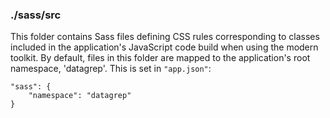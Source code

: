 ### ./sass/src

This folder contains Sass files defining CSS rules corresponding to classes
included in the application's JavaScript code build when using the modern toolkit.
By default, files in this folder are mapped to the application's root namespace, 'datagrep'.
This is set in `"app.json"`:

    "sass": {
        "namespace": "datagrep"
    }